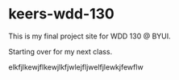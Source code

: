 # keers-wdd-130
This is my final project site for WDD 130 @ BYUI.

Starting over for my next class.


elkfjlkewjflkewjlkfjwlejfljwelfjlewkjfewflw